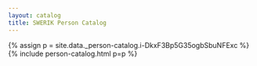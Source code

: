 ```yaml
---
layout: catalog
title: SWERIK Person Catalog
---
```

{% assign p = site.data._person-catalog.i-DkxF3Bp5G35ogbSbuNFExc %}
{% include person-catalog.html p=p %}

